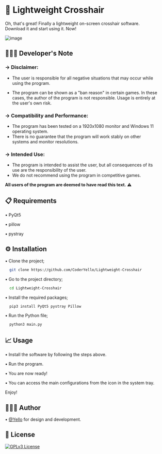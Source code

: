 # 🎯 Lightweight Crosshair

Oh, that's great! Finally a lightweight on-screen crosshair software. Download it and start using it. Now!

![image](https://raw.githubusercontent.com/CoderYello/Lightweight-Crosshair/main/screenshots/screenshot.png)

## 👨🏻‍💻 Developer's Note

### → Disclaimer:

- The user is responsible for all negative situations that may occur while using the program.

- The program can be shown as a "ban reason" in certain games. In these cases, the author of the program is not responsible. Usage is entirely at the user's own risk.

### → Compatibility and Performance:

- The program has been tested on a 1920x1080 monitor and Windows 11 operating system.
- There is no guarantee that the program will work stably on other systems and monitor resolutions.

### → Intended Use:

- The program is intended to assist the user, but all consequences of its use are the responsibility of the user.
- We do not recommend using the program in competitive games.

**All users of the program are deemed to have read this text.** ⚠️

## 📋 Requirements

• PyQt5

• pillow

• pystray
  
## ⚙️ Installation

• Clone the project;

```bash
  git clone https://github.com/CoderYello/Lightweight-Crosshair
```

• Go to the project directory;

```bash
  cd Lightweight-Crosshair
```

• Install the required packages;

```bash
  pip3 install PyQt5 pystray Pillow
```

• Run the Python file;

```bash
  python3 main.py
```

## 📈 Usage

• Install the software by following the steps above.

• Run the program.

• You are now ready!

• You can access the main configurations from the icon in the system tray.

Enjoy!

## 👷🏻‍♂️ Author

• [@Yello](https://www.github.com/CoderYello) for design and development.

  
## 📑 License

[![GPLv3 License](https://img.shields.io/badge/GNU%20General%20Public%20License%20v3-yellow.svg)](https://www.gnu.org/licenses/gpl-3.0.html)
